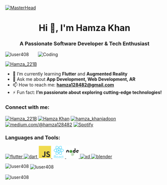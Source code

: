 [![MasterHead](https://mir-s3-cdn-cf.behance.net/project_modules/fs/54b6c068097599.5b50bca476b9b.gif)](https://rishavchanda.io)
<h1 align="center">Hi 👋, I'm Hamza Khan</h1>
<h3 align="center">A Passionate Software Developer & Tech Enthusiast</h3>
<img align="right" alt="Coding" width="400" src="https://media.giphy.com/media/qgQUggAC3Pfv687qPC/giphy.gif">

<p align="left"> <img src="https://komarev.com/ghpvc/?username=luser408&label=Profile%20views&color=0e75b6&style=flat" alt="luser408" /> </p>

<p align="left"> <a href="https://twitter.com/Hamza_221B?t=_GrqVsz8bC4Nt04TX8FYRA&s=09" target="blank"><img src="https://img.shields.io/twitter/follow/hamza_221b?logo=twitter&style=for-the-badge" alt="Hamza_221B" /></a> </p>

- 🌱 I’m currently learning **Flutter** and **Augmented Reality**
- 💬 Ask me about **App Development, Web Development, AR**
- 📫 How to reach me: **hamza128482@gmail.com**
- ⚡ Fun fact: **I’m passionate about exploring cutting-edge technologies!**

<h3 align="left">Connect with me:</h3>
<p align="left">
<a href="https://x.com/Hamza_221B?t=_GrqVsz8bC4Nt04TX8FYRA&s=09" target="blank"><img align="center" src="https://raw.githubusercontent.com/rahuldkjain/github-profile-readme-generator/master/src/images/icons/Social/twitter.svg" alt="Hamza_221B" height="30" width="40" /></a>
<a href="https://www.linkedin.com/in/hamza-khan-8a6009230?utm_source=share&utm_campaign=share_via&utm_content=profile&utm_medium=android_app" target="blank"><img align="center" src="https://raw.githubusercontent.com/rahuldkjain/github-profile-readme-generator/master/src/images/icons/Social/linked-in-alt.svg" alt="Hamza Khan" height="30" width="40" /></a>
<a href="https://www.instagram.com/hamza_khanjadoon?igsh=MWY3dDAwazUzaXFreA==" target="blank"><img align="center" src="https://raw.githubusercontent.com/rahuldkjain/github-profile-readme-generator/master/src/images/icons/Social/instagram.svg" alt="hamza_khanjadoon" height="30" width="40" /></a>
<a href="https://medium.com/@hamza128482" target="blank"><img align="center" src="https://raw.githubusercontent.com/rahuldkjain/github-profile-readme-generator/master/src/images/icons/Social/medium.svg" alt="medium.com/@hamza128482" height="30" width="40" /></a>
<a href="https://open.spotify.com/user/31to6svxd4pv6576zycsasyu5twq?si=iI_wLbiVS4q_NqPBsKCk3Q&utm_source=copy-link" target="blank"><img align="center" src="https://raw.githubusercontent.com/rahuldkjain/github-profile-readme-generator/master/src/images/icons/Social/spotify.svg" alt="Spotify" height="30" width="40" /></a>
</p>

<h3 align="left">Languages and Tools:</h3>
<p align="left"> 
<a href="https://flutter.dev" target="_blank" rel="noreferrer"> 
  <img src="https://www.vectorlogo.zone/logos/flutterio/flutterio-icon.svg" alt="flutter" width="40" height="40"/> 
</a> 
<a href="https://dart.dev" target="_blank" rel="noreferrer"> 
  <img src="https://www.vectorlogo.zone/logos/dartlang/dartlang-icon.svg" alt="dart" width="40" height="40"/> 
</a> 
<a href="https://developer.mozilla.org/en-US/docs/Web/JavaScript" target="_blank" rel="noreferrer"> 
  <img src="https://raw.githubusercontent.com/devicons/devicon/master/icons/javascript/javascript-original.svg" alt="javascript" width="40" height="40"/> 
</a> 
<a href="https://reactjs.org/" target="_blank" rel="noreferrer"> 
  <img src="https://raw.githubusercontent.com/devicons/devicon/master/icons/react/react-original-wordmark.svg" alt="react" width="40" height="40"/> 
</a> 
<a href="https://nodejs.org" target="_blank" rel="noreferrer"> 
  <img src="https://raw.githubusercontent.com/devicons/devicon/master/icons/nodejs/nodejs-original-wordmark.svg" alt="nodejs" width="40" height="40"/> 
</a> 
<a href="https://www.adobe.com/products/xd.html" target="_blank" rel="noreferrer"> 
  <img src="https://cdn.worldvectorlogo.com/logos/adobe-xd.svg" alt="xd" width="40" height="40"/> 
</a> 
<a href="https://www.blender.org/" target="_blank" rel="noreferrer"> 
  <img src="https://download.blender.org/branding/community/blender_community_badge_white.svg" alt="blender" width="40" height="40"/> 
</a> 
</p>

<p><img align="left" src="https://github-readme-stats.vercel.app/api/top-langs?username=luser408&show_icons=true&locale=en&layout=compact" alt="luser408" /></p>

<p>&nbsp;<img align="center" src="https://github-readme-stats.vercel.app/api?username=luser408&show_icons=true&locale=en" alt="luser408" /></p>

<p><img align="center" src="https://github-readme-streak-stats.herokuapp.com/?user=luser408&" alt="luser408" /></p>
